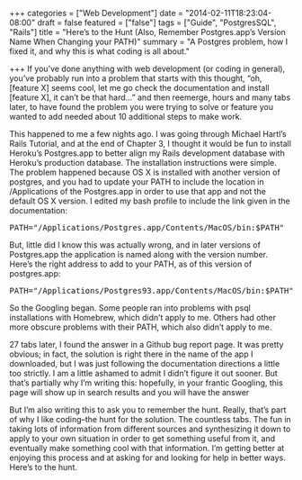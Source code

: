 +++
categories = ["Web Development"]
date = "2014-02-11T18:23:04-08:00"
draft = false
featured = ["false"]
tags = ["Guide", "PostgresSQL", "Rails"]
title = "Here’s to the Hunt (Also, Remember Postgres.app’s Version Name When Changing your PATH)"
summary = "A Postgres problem, how I fixed it, and why this is what coding is all about."

+++
If you’ve done anything with web development (or coding in general), you’ve probably run into a problem that starts with this thought, “oh, [feature X] seems cool, let me go check the documentation and install [feature X], it can’t be that hard…” and then reemerge, hours and many tabs later, to have found the problem you were trying to solve or feature you wanted to add needed about 10 additional steps to make work.

This happened to me a few nights ago. I was going through Michael Hartl’s Rails Tutorial, and at the end of Chapter 3, I thought it would be fun to install Heroku’s Postgres.app to better align my Rails development database with Heroku’s production database. The installation instructions were simple. The problem happened because OS X is installed with another version of postgres, and you had to update your PATH to include the location in /Applications of the Postgres.app in order to use that app and not the default OS X version. I edited my bash profile to include the link given in the documentation:  

<pre class="language-bash">
PATH="/Applications/Postgres.app/Contents/MacOS/bin:$PATH"
</pre>

But, little did I know this was actually wrong, and in later versions of Postgres.app the application is named along with the version number. Here’s the right address to add to your PATH, as of this version of postgres.app:

<pre class="language-bash">
PATH="/Applications/Postgres93.app/Contents/MacOS/bin:$PATH"
</pre>

So the Googling began. Some people ran into problems with psql installations with Homebrew, which didn’t apply to me. Others had other more obscure problems with their PATH, which also didn’t apply to me.

27 tabs later, I found the answer in a Github bug report page. It was pretty obvious; in fact, the solution is right there in the name of the app I downloaded, but I was just following the documentation directions a little too strictly. I am a little ashamed to admit I didn’t figure it out sooner. But that’s partially why I’m writing this: hopefully, in your frantic Googling, this page will show up in search results and you will have the answer

But I’m also writing this to ask you to remember the hunt. Really, that’s part of why I like coding–the hunt for the solution. The countless tabs. The fun in taking lots of information from different sources and synthesizing it down to apply to your own situation in order to get something useful from it, and eventually make something cool with that information. I’m getting better at enjoying this process and at asking for and looking for help in better ways. Here’s to the hunt.

